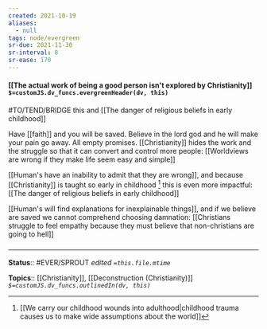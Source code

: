 ```yaml
---
created: 2021-10-19
aliases:
  - null
tags: node/evergreen
sr-due: 2021-11-30
sr-interval: 8
sr-ease: 170
---
```


#### [[The actual work of being a good person isn't explored by Christianity]] `$=customJS.dv_funcs.evergreenHeader(dv, this)`

#TO/TEND/BRIDGE this and [[The danger of religious beliefs in early childhood]]

Have [[faith]] and you will be saved. Believe in the lord god and he will make your pain go away. All empty promises. [[Christianity]] hides the work and the struggle so that it can convert and control more people: [[Worldviews are wrong if they make life seem easy and simple]]

[[Human's have an inability to admit that they are wrong]], and because [[Christianity]] is taught so early in childhood [^1] this is even more impactful: [[The danger of religious beliefs in early childhood]]

[^1]: [[We carry our childhood wounds into adulthood|childhood trauma causes us to make wide assumptions about the world]]

[[Human's will find explanations for inexplainable things]], and if we believe are saved we cannot comprehend choosing damnation: [[Christians struggle to feel empathy because they must believe that non-christians are going to hell]]

### <hr class="footnote"/>

**Status**:: #EVER/SPROUT 
*edited `=this.file.mtime`*

**Topics**:: [[Christianity]], [[Deconstruction (Christianity)]]
*`$=customJS.dv_funcs.outlinedIn(dv, this)`*
